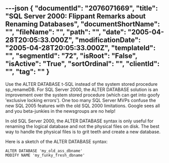 ---json
{
  "documentId": "2076071669",
  "title": "SQL Server 2000: Flippant Remarks about Renaming Databases",
  "documentShortName": "",
  "fileName": "",
  "path": "",
  "date": "2005-04-28T20:05:33.000Z",
  "modificationDate": "2005-04-28T20:05:33.000Z",
  "templateId": "",
  "segmentId": "72",
  "isRoot": "False",
  "isActive": "True",
  "sortOrdinal": "",
  "clientId": "",
  "tag": ""
}
---

Use the ALTER DATABASE t-SQL instead of the system stored procedure sp_renameDB. For SQL Server 2000, the ALTER DATABASE solution is an improvement over the system stored procedure (which can get into goofy 'exclusive locking errors'). One too many SQL Server MVPs confuse the new SQL 2005 features with the old SQL 2000 limitations. Google sees all and you beta-junkies in the newsgroups are no help!

In old SQL Server 2000, the ALTER DATABASE syntax is only useful for renaming the logical database and not the physical files on disk. The best way to handle the physical files is to grit teeth and create a new database.

Here is a sketch of the ALTER DATABASE syntax:

    ALTER DATABASE 'my_old_ass_dbname'
    MODIFY NAME 'my_funky_fresh_dbname'
